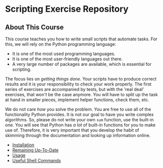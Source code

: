 # Scripting Exercise Repository

## About This Course

This course teaches you how to write small scripts that automate tasks.
For this, we will rely on the Python programming language:

* It is one of the most used programming languages.
* It is one of the most user-friendly languages out there.
* A very large number of packages are available, which is essential for scripting.

The focus lies on *getting things done*.
Your scripts have to produce correct results and it is your responsibility to check your work properly.
The first series of exercises are accompanied by tests, but with the 'real deal' exercises, that won't be the case anymore.
You will have to split up the task at hand in smaller pieces, implement helper functions, check them, etc.

We do not care *how* you solve the problem.
You are free to use all of the functionality Python provides.
It is not our goal to have you write complex algorithms.
So, please do not write your own `sum` function, use the built-in one.
You will see that Python has *a lot* of built-in functions for you to make use of.
Therefore, it is very important that you develop the habit of skimming through the documentation and looking up information online.

* [Installation](http://scripting.leone.ucll.be/docs/guides/installation.html)
* [Remaining Up-To-Date](http://scripting.leone.ucll.be/docs/guides/updating.html)
* [Usage](http://scripting.leone.ucll.be/docs/guides/usage.html)
* [Useful Shell Commands](http://scripting.leone.ucll.be/docs/guides/shell.html)
